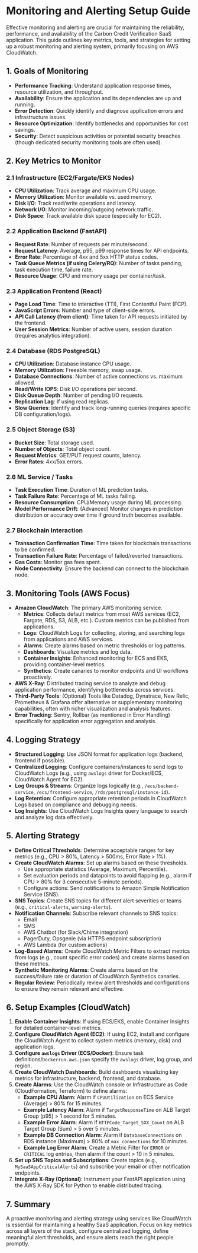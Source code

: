 # Monitoring and Alerting Setup Guide

Effective monitoring and alerting are crucial for maintaining the reliability, performance, and availability of the Carbon Credit Verification SaaS application. This guide outlines key metrics, tools, and strategies for setting up a robust monitoring and alerting system, primarily focusing on AWS CloudWatch.

## 1. Goals of Monitoring

-   **Performance Tracking**: Understand application response times, resource utilization, and throughput.
-   **Availability**: Ensure the application and its dependencies are up and running.
-   **Error Detection**: Quickly identify and diagnose application errors and infrastructure issues.
-   **Resource Optimization**: Identify bottlenecks and opportunities for cost savings.
-   **Security**: Detect suspicious activities or potential security breaches (though dedicated security monitoring tools are often used).

## 2. Key Metrics to Monitor

### 2.1 Infrastructure (EC2/Fargate/EKS Nodes)
-   **CPU Utilization**: Track average and maximum CPU usage.
-   **Memory Utilization**: Monitor available vs. used memory.
-   **Disk I/O**: Track read/write operations and latency.
-   **Network I/O**: Monitor incoming/outgoing network traffic.
-   **Disk Space**: Track available disk space (especially for EC2).

### 2.2 Application Backend (FastAPI)
-   **Request Rate**: Number of requests per minute/second.
-   **Request Latency**: Average, p95, p99 response times for API endpoints.
-   **Error Rate**: Percentage of 4xx and 5xx HTTP status codes.
-   **Task Queue Metrics (if using Celery/RQ)**: Number of tasks pending, task execution time, failure rate.
-   **Resource Usage**: CPU and memory usage per container/task.

### 2.3 Application Frontend (React)
-   **Page Load Time**: Time to interactive (TTI), First Contentful Paint (FCP).
-   **JavaScript Errors**: Number and type of client-side errors.
-   **API Call Latency (from client)**: Time taken for API requests initiated by the frontend.
-   **User Session Metrics**: Number of active users, session duration (requires analytics integration).

### 2.4 Database (RDS PostgreSQL)
-   **CPU Utilization**: Database instance CPU usage.
-   **Memory Utilization**: Freeable memory, swap usage.
-   **Database Connections**: Number of active connections vs. maximum allowed.
-   **Read/Write IOPS**: Disk I/O operations per second.
-   **Disk Queue Depth**: Number of pending I/O requests.
-   **Replication Lag**: If using read replicas.
-   **Slow Queries**: Identify and track long-running queries (requires specific DB configuration/logs).

### 2.5 Object Storage (S3)
-   **Bucket Size**: Total storage used.
-   **Number of Objects**: Total object count.
-   **Request Metrics**: GET/PUT request counts, latency.
-   **Error Rates**: 4xx/5xx errors.

### 2.6 ML Service / Tasks
-   **Task Execution Time**: Duration of ML prediction tasks.
-   **Task Failure Rate**: Percentage of ML tasks failing.
-   **Resource Consumption**: CPU/Memory usage during ML processing.
-   **Model Performance Drift**: (Advanced) Monitor changes in prediction distribution or accuracy over time if ground truth becomes available.

### 2.7 Blockchain Interaction
-   **Transaction Confirmation Time**: Time taken for blockchain transactions to be confirmed.
-   **Transaction Failure Rate**: Percentage of failed/reverted transactions.
-   **Gas Costs**: Monitor gas fees spent.
-   **Node Connectivity**: Ensure the backend can connect to the blockchain node.

## 3. Monitoring Tools (AWS Focus)

-   **Amazon CloudWatch**: The primary AWS monitoring service.
    -   **Metrics**: Collects default metrics from most AWS services (EC2, Fargate, RDS, S3, ALB, etc.). Custom metrics can be published from applications.
    -   **Logs**: CloudWatch Logs for collecting, storing, and searching logs from applications and AWS services.
    -   **Alarms**: Create alarms based on metric thresholds or log patterns.
    -   **Dashboards**: Visualize metrics and log data.
    -   **Container Insights**: Enhanced monitoring for ECS and EKS, providing container-level metrics.
    -   **Synthetics**: Create canaries to monitor endpoints and UI workflows proactively.
-   **AWS X-Ray**: Distributed tracing service to analyze and debug application performance, identifying bottlenecks across services.
-   **Third-Party Tools**: (Optional) Tools like Datadog, Dynatrace, New Relic, Prometheus & Grafana offer alternative or supplementary monitoring capabilities, often with richer visualization and analysis features.
-   **Error Tracking**: Sentry, Rollbar (as mentioned in Error Handling) specifically for application error aggregation and analysis.

## 4. Logging Strategy

-   **Structured Logging**: Use JSON format for application logs (backend, frontend if possible).
-   **Centralized Logging**: Configure containers/instances to send logs to CloudWatch Logs (e.g., using `awslogs` driver for Docker/ECS, CloudWatch Agent for EC2).
-   **Log Groups & Streams**: Organize logs logically (e.g., `/ecs/backend-service`, `/ecs/frontend-service`, `/rds/postgresql/instance-id`).
-   **Log Retention**: Configure appropriate retention periods in CloudWatch Logs based on compliance and debugging needs.
-   **Log Insights**: Use CloudWatch Logs Insights query language to search and analyze log data effectively.

## 5. Alerting Strategy

-   **Define Critical Thresholds**: Determine acceptable ranges for key metrics (e.g., CPU > 80%, Latency > 500ms, Error Rate > 1%).
-   **Create CloudWatch Alarms**: Set up alarms based on these thresholds.
    -   Use appropriate statistics (Average, Maximum, Percentile).
    -   Set evaluation periods and datapoints to avoid flapping (e.g., alarm if CPU > 80% for 3 consecutive 5-minute periods).
    -   Configure actions: Send notifications to Amazon Simple Notification Service (SNS).
-   **SNS Topics**: Create SNS topics for different alert severities or teams (e.g., `critical-alerts`, `warning-alerts`).
-   **Notification Channels**: Subscribe relevant channels to SNS topics:
    -   Email
    -   SMS
    -   AWS Chatbot (for Slack/Chime integration)
    -   PagerDuty, Opsgenie (via HTTPS endpoint subscription)
    -   AWS Lambda (for custom actions)
-   **Log-Based Alarms**: Create CloudWatch Metric Filters to extract metrics from logs (e.g., count specific error codes) and create alarms based on these metrics.
-   **Synthetic Monitoring Alarms**: Create alarms based on the success/failure rate or duration of CloudWatch Synthetics canaries.
-   **Regular Review**: Periodically review alert thresholds and configurations to ensure they remain relevant and effective.

## 6. Setup Examples (CloudWatch)

1.  **Enable Container Insights**: If using ECS/EKS, enable Container Insights for detailed container-level metrics.
2.  **Configure CloudWatch Agent (EC2)**: If using EC2, install and configure the CloudWatch Agent to collect system metrics (memory, disk) and application logs.
3.  **Configure `awslogs` Driver (ECS/Docker)**: Ensure task definitions/`Dockerrun.aws.json` specify the `awslogs` driver, log group, and region.
4.  **Create CloudWatch Dashboards**: Build dashboards visualizing key metrics for infrastructure, backend, frontend, and database.
5.  **Create Alarms**: Use the CloudWatch console or Infrastructure as Code (CloudFormation, Terraform) to define alarms:
    -   **Example CPU Alarm**: Alarm if `CPUUtilization` on ECS Service (Average) > 80% for 15 minutes.
    -   **Example Latency Alarm**: Alarm if `TargetResponseTime` on ALB Target Group (p95) > 1 second for 5 minutes.
    -   **Example Error Alarm**: Alarm if `HTTPCode_Target_5XX_Count` on ALB Target Group (Sum) > 5 over 5 minutes.
    -   **Example DB Connection Alarm**: Alarm if `DatabaseConnections` on RDS instance (Maximum) > 80% of `max_connections` for 10 minutes.
    -   **Example Log Error Alarm**: Create a Metric Filter for `ERROR` or `CRITICAL` log entries, then alarm if the count > 10 in 5 minutes.
6.  **Set up SNS Topics and Subscriptions**: Create topics (e.g., `MySaaSAppCriticalAlerts`) and subscribe your email or other notification endpoints.
7.  **Integrate X-Ray (Optional)**: Instrument your FastAPI application using the AWS X-Ray SDK for Python to enable distributed tracing.

## 7. Summary

A proactive monitoring and alerting strategy using services like CloudWatch is essential for maintaining a healthy SaaS application. Focus on key metrics across all layers of the stack, configure centralized logging, define meaningful alert thresholds, and ensure alerts reach the right people promptly.
